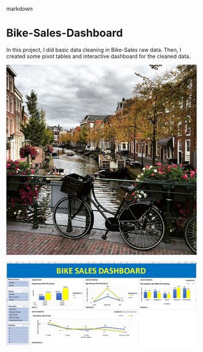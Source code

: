 markdown

# Bike-Sales-Dashboard

In this project, I did basic data cleaning in Bike-Sales raw data. Then, I created some pivot tables and interactive dashboard for the cleaned data.

![Bike](https://github.com/Vlovesdata/Bike-Sales-Dashboard/blob/main/bike.jpeg)


![BikeSales](https://github.com/Vlovesdata/Bike-Sales-Dashboard/blob/main/bikesales.png)


